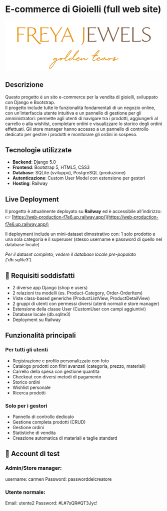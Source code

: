 # E-commerce di Gioielli (full web site)
![Logo FREYA JEWELS](static/images/logo.png)

## Descrizione

Questo progetto è un sito e-commerce per la vendita di gioielli, sviluppato con Django e Bootstrap.  
Il progetto include tutte le funzionalità fondamentali di un negozio online, con un'interfaccia utente intuitiva e un pannello di gestione per gli amministratori: 
permette agli utenti di navigare tra i prodotti, aggiungerli al carrello o alla wishlist, completare ordini e visualizzare lo storico degli ordini effettuati. 
Gli store manager hanno accesso a un pannello di controllo dedicato per gestire i prodotti e monitorare gli ordini in sospeso.

## Tecnologie utilizzate
- **Backend**: Django 5.0
- **Frontend**: Bootstrap 5, HTML5, CSS3
- **Database**: SQLite (sviluppo), PostgreSQL (produzione)
- **Autenticazione**: Custom User Model con estensione per gestori
- **Hosting**: Railway

## Live Deployment
Il progetto è attualmente deployato su **Railway** ed è accessibile all'indirizzo:  
👉 [https://web-production-f7e6.up.railway.app/](https://web-production-f7e6.up.railway.app/)

Il deployment include un mini-dataset dimostrativo con: 
1 solo prodotto e una sola categoria e il superuser (stesso username e password di quello nel database locale)

*Per il dataset completo, vedere il database locale pre-popolato ('db.sqlite3').*


## 📝 Requisiti soddisfatti
- 2 diverse app Django (shop e users)
- 2 relazioni tra modelli (es. Product-Category, Order-OrderItem)
- Viste class-based generiche (ProductListView, ProductDetailView)
- 2 gruppi di utenti con permessi diversi (utenti normali e store manager)
- Estensione della classe User (CustomUser con campi aggiuntivi)
- Database locale (db.sqlite3)
- Deployment su Railway


## Funzionalità principali
### Per tutti gli utenti
-  Registrazione e profilo personalizzato con foto
-  Catalogo prodotti con filtri avanzati (categoria, prezzo, materiali)
-  Carrello della spesa con gestione quantità
-  Checkout con diversi metodi di pagamento
-  Storico ordini
-  Wishlist personale
-  Ricerca prodotti

### Solo per i gestori
-  Pannello di controllo dedicato
-  Gestione completa prodotti (CRUD)
-  Gestione ordini
-  Statistiche di vendita
-  Creazione automatica di materiali e taglie standard



## 👥 Account di test
### Admin/Store manager:

username: carmen
Password: passworddelcreatore

### Utente normale:

Email: utente2
Password: #L#7sQR#QT3Jyc!







